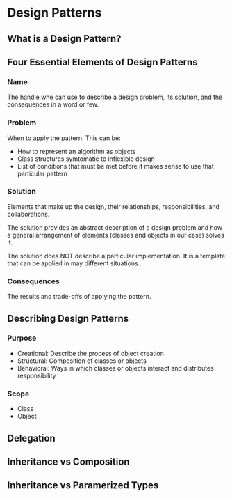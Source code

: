 # Design Patterns


## What is a Design Pattern?

## Four Essential Elements of Design Patterns
### Name

The handle whe can use to describe a design problem, its solution, and the consequences in a word or few.


### Problem

When to apply the pattern.  This can be:
- How to represent an algorithm as objects
- Class structures symtomatic to inflexible design
- List of conditions that must be met before it makes sense to use that particular pattern


### Solution

Elements that make up the design, their relationships, responsibilities, and collaborations.

The solution provides an abstract description of a design problem and how a general arrangement of elements (classes and objects in our case) solves it.

The solution does NOT describe a particular implementation.  It is a template that can be applied in may different situations.

### Consequences

The results and trade-offs of applying the pattern.


## Describing Design Patterns

### Purpose
- Creational: Describe the process of object creation
- Structural: Composition of classes or objects
- Behavioral: Ways in which classes or objects interact and distributes responsibility


### Scope
- Class
- Object

## Delegation

## Inheritance vs Composition

## Inheritance vs Paramerized Types

